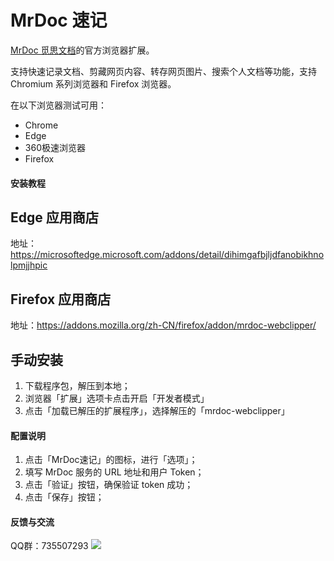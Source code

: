 # MrDoc 速记

[MrDoc 觅思文档](https://gitee.com/zmister/MrDoc)的官方浏览器扩展。

支持快速记录文档、剪藏网页内容、转存网页图片、搜索个人文档等功能，支持 Chromium 系列浏览器和 Firefox 浏览器。

在以下浏览器测试可用：

- Chrome
- Edge
- 360极速浏览器
- Firefox

#### 安装教程

## Edge 应用商店

地址：https://microsoftedge.microsoft.com/addons/detail/dihimgafbjljdfanobikhnolpmjjhpic

## Firefox 应用商店

地址：https://addons.mozilla.org/zh-CN/firefox/addon/mrdoc-webclipper/

## 手动安装

1.  下载程序包，解压到本地；
2.  浏览器「扩展」选项卡点击开启「开发者模式」
3.  点击「加载已解压的扩展程序」，选择解压的「mrdoc-webclipper」

#### 配置说明

1.  点击「MrDoc速记」的图标，进行「选项」；
2.  填写 MrDoc 服务的 URL 地址和用户 Token；
3.  点击「验证」按钮，确保验证 token 成功；
4.  点击「保存」按钮；

#### 反馈与交流

<p>QQ群：735507293 <a href="http://shang.qq.com/wpa/qunwpa?idkey=143c23a4ffbd0ba9137d2bce3ee86c83532c05259a0542a69527e36615e64dba"><img src="http://pub.idqqimg.com/wpa/images/group.png" /></a></p>

